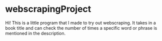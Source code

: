 # webscrapingProject
Hi! This is a little program that I made to try out webscraping. It takes in a book title and can check the number of times a specific word or phrase is mentioned in the description. 
